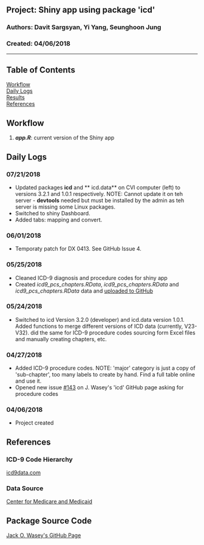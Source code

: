 ##  Project: Shiny app using package 'icd'
### Authors: Davit Sargsyan, Yi Yang, Seunghoon Jung
### Created: 04/06/2018  

---

## Table of Contents
[Workflow](#flow)   
[Daily Logs](#log)   
[Results](#results)   
[References](#ref)   

## Workflow<a name="flow"></a>
1. ***app.R***: current version of the Shiny app    

## Daily Logs<a name="log"></a>
### 07/21/2018
* Updated packages **icd** and ** icd.data** on CVI computer (left) to versions  3.2.1 and 1.0.1 respectively. NOTE: Cannot update it on teh server - **devtools** needed but must be installed by the admin as teh server is missing some Linux packages.      
* Switched to shiny Dashboard.          
* Added tabs: mapping and convert.            

### 06/01/2018
* Temporaty patch for DX 0413. See GitHub Issue 4.

### 05/25/2018
* Cleaned ICD-9 diagnosis and procedure codes for shiny app      
* Created *icd9_pcs_chapters.RData*, *icd9_pcs_chapters.RData* and *icd9_pcs_chapters.RData* data and [uploaded to GitHub](https://github.com/jackwasey/icd.data/issues/3)

### 05/24/2018
* Switched to icd Version 3.2.0 (developer) and icd.data version 1.0.1. Added functions to merge different versions of ICD data (currently, V23-V32). did the same for ICD-9 procedure codes sourcing form Excel files and manually creating chapters, etc.

### 04/27/2018
* Added ICD-9 procedure codes. NOTE: 'major' category is just a copy of 'sub-chapter', too many labels to create by hand. Find a full table online and use it.
* Opened new issue [#143](https://github.com/jackwasey/icd/issues/143) on J. Wasey's 'icd' GitHub page asking for procedure codes

### 04/06/2018
* Project created

## References<a name="ref"></a>
### ICD-9 Code Hierarchy
[icd9data.com](http://www.icd9data.com/2012/Volume3/default.htm)

### Data Source
[Center for Medicare and Medicaid](https://www.cms.gov/Medicare/Coding/ICD9ProviderDiagnosticCodes/codes.html)

## Package Source Code
[Jack O. Wasey's GitHub Page](https://github.com/jackwasey/icd)